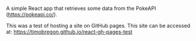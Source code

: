 A simple React app that retrieves some data from the PokeAPI (https://pokeapi.co/).

This was a test of hosting a site on GitHub pages. This site can be accessed at: https://timobregon.github.io/react-gh-pages-test
